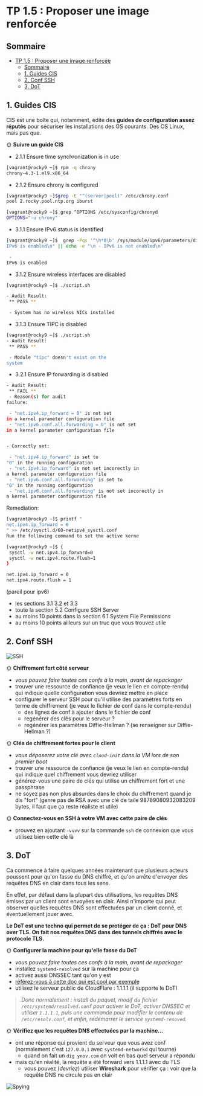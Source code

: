 # TP 1.5 : Proposer une image renforcée

## Sommaire

- [TP 1.5 : Proposer une image renforcée](#tp-15--proposer-une-image-renforcée)
  - [Sommaire](#sommaire)
  - [1. Guides CIS](#1-guides-cis)
  - [2. Conf SSH](#2-conf-ssh)
  - [3. DoT](#3-dot)

## 1. Guides CIS

CIS est une boîte qui, notamment, édite des **guides de configuration assez réputés** pour sécuriser les installations des OS courants. Des OS Linux, mais pas que.

🌞 **Suivre un guide CIS**

  - 2.1.1 Ensure time synchronization is in use
```bash
[vagrant@rocky9 ~]$ rpm -q chrony
chrony-4.3-1.el9.x86_64
```
  - 2.1.2 Ensure chrony is configured
```bash
[vagrant@rocky9 ~]$grep -E "^(server|pool)" /etc/chrony.conf
pool 2.rocky.pool.ntp.org iburst
```
```bash
[vagrant@rocky9 ~]$ grep ^OPTIONS /etc/sysconfig/chronyd
OPTIONS="-u chrony"
```
  - 3.1.1 Ensure IPv6 status is identified
```bash
[vagrant@rocky9 ~]$  grep -Pqs '^\h*0\b' /sys/module/ipv6/parameters/disable && echo -e "\n -
IPv6 is enabled\n" || echo -e "\n - IPv6 is not enabled\n"

 -
IPv6 is enabled
```
  - 3.1.2 Ensure wireless interfaces are disabled
```bash
[vagrant@rocky9 ~]$ ./script.sh

- Audit Result:
 ** PASS **

 - System has no wireless NICs installed
 ```
   - 3.1.3 Ensure TIPC is disabled
```bash
[vagrant@rocky9 ~]$ ./script.sh
- Audit Result:
 ** PASS **

 - Module "tipc" doesn't exist on the
system
```
  - 3.2.1 Ensure IP forwarding is disabled
```bash
- Audit Result:
 ** FAIL **
 - Reason(s) for audit
failure:

 - "net.ipv4.ip_forward = 0" is not set
in a kernel parameter configuration file
 - "net.ipv6.conf.all.forwarding = 0" is not set
in a kernel parameter configuration file


- Correctly set:

 - "net.ipv4.ip_forward" is set to
"0" in the running configuration
 - "net.ipv4.ip_forward" is not set incorectly in
a kernel parameter configuration file
 - "net.ipv6.conf.all.forwarding" is set to
"0" in the running configuration
 - "net.ipv6.conf.all.forwarding" is not set incorectly in
a kernel parameter configuration file
```

Remediation:

```bash
[vagrant@rocky9 ~]$ printf "
net.ipv4.ip_forward = 0
" >> /etc/sysctl.d/60-netipv4_sysctl.conf
Run the following command to set the active kerne
```

```bash
[vagrant@rocky9 ~]$ {
 sysctl -w net.ipv4.ip_forward=0
 sysctl -w net.ipv4.route.flush=1
}

net.ipv4.ip_forward = 0
net.ipv4.route.flush = 1
```

(pareil pour ipv6)



  - les sections 3.1 3.2 et 3.3
  - toute la section 5.2 Configure SSH Server
  - au moins 10 points dans la section 6.1 System File Permissions
  - au moins 10 points ailleurs sur un truc que vous trouvez utile

## 2. Conf SSH

![SSH](./img/ssh.jpg)

🌞 **Chiffrement fort côté serveur**

- *vous pouvez faire toutes ces confs à la main, avant de repackager*
- trouver une ressource de confiance (je veux le lien en compte-rendu) qui indique quelle configuration vous devriez mettre en place
- configurer le serveur SSH pour qu'il utilise des paramètres forts en terme de chiffrement (je veux le fichier de conf dans le compte-rendu)
  - des lignes de conf à ajouter dans le fichier de conf
  - regénérer des clés pour le serveur ?
  - regénérer les paramètres Diffie-Hellman ? (se renseigner sur Diffie-Hellman ?)

🌞 **Clés de chiffrement fortes pour le client**

- *vous déposerez votre clé avec `cloud-init` dans la VM lors de son premier boot*
- trouver une ressource de confiance (je veux le lien en compte-rendu) qui indique quel chiffrement vous devriez utiliser
- générez-vous une paire de clés qui utilise un chiffrement fort et une passphrase
- ne soyez pas non plus absurdes dans le choix du chiffrement quand je dis "fort" (genre pas de RSA avec une clé de taile 98789080932083209 bytes, il faut que ça reste réaliste et utile)

🌞 **Connectez-vous en SSH à votre VM avec cette paire de clés**

- prouvez en ajoutant `-vvvv` sur la commande `ssh` de connexion que vous utilisez bien cette clé là

## 3. DoT

Ca commence à faire quelques années maintenant que plusieurs acteurs poussent pour qu'on fasse du DNS chiffré, et qu'on arrête d'envoyer des requêtes DNS en clair dans tous les sens.

En effet, par défaut dans la plupart des utilisations, les requêtes DNS émises par un client sont envoyées en clair. Ainsi n'importe qui peut observer quelles requêtes DNS sont effectuées par un client donné, et éventuellement jouer avec.

**Le DoT est une techno qui permet de se protéger de ça : DoT pour DNS over TLS. On fait nos requêtes DNS dans des tunnels chiffrés avec le protocole TLS.**

🌞 **Configurer la machine pour qu'elle fasse du DoT**

- *vous pouvez faire toutes ces confs à la main, avant de repackager*
- installez `systemd-resolved` sur la machine pour ça
- activez aussi DNSSEC tant qu'on y est
- [référez-vous à cette doc qui est cool par exemple](https://wiki.archlinux.org/title/systemd-resolved)
- utilisez le serveur public de CloudFlare : 1.1.1.1 (il supporte le DoT)

> *Donc normalement : install du paquet, modif du fichier `/etc/systemd/resolved.conf` pour activer le DoT, activer DNSSEC et utiliser `1.1.1.1`, puis une commande pour modifier le contenu de `/etc/resolv.conf`, et enfin, redémarrer le service `systemd-resoved`.*

🌞 **Vérifiez que les requêtes DNS effectuées par la machine...**

- ont une réponse qui provient du serveur que vous avez conf (normalement c'est `127.0.0.1` avec `systemd-networkd` qui tourne)
  - quand on fait un `dig ynov.com` on voit en bas quel serveur a répondu
- mais qu'en réalité, la requête a été forward vers 1.1.1.1 avec du TLS
  - vous pouvez (*devriez*) utiliser **Wireshark** pour vérifier ça : voir que la requête DNS ne circule pas en clair

![Spying](./img/spy.png)
